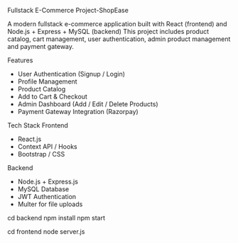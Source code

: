 Fullstack E-Commerce Project-ShopEase

A modern fullstack e-commerce application built with React (frontend) and Node.js + Express + MySQL (backend) 
This project includes product catalog, cart management, user authentication, admin product management and payment gateway.



Features
-  User Authentication (Signup / Login)
-  Profile Management
- Product Catalog
- Add to Cart & Checkout
- Admin Dashboard (Add / Edit / Delete Products)
- Payment Gateway Integration (Razorpay)

 Tech Stack
Frontend
- React.js
- Context API / Hooks
- Bootstrap / CSS
  
 Backend
- Node.js + Express.js
- MySQL Database
- JWT Authentication
- Multer for file uploads



cd backend
npm install
npm start

cd frontend
node server.js

